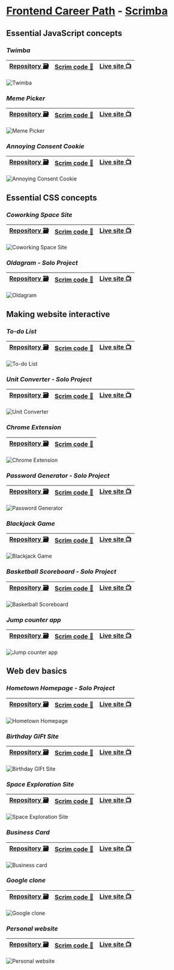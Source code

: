 # [Frontend Career Path](https://v2.scrimba.com/the-frontend-developer-career-path-c0j) - [Scrimba](https://v2.scrimba.com/courses)


## Essential JavaScript concepts

### *Twimba*

| [Repository 🗃️](https://github.com/mendezpvi/fcp-twimba) | [Scrim code 📝](https://v2.scrimba.com/s06ak88cnn) | [Live site 📺](https://mendezpvi.github.io/fcp-twimba/) |
| --- | --- | --- |

![Twimba](https://raw.githubusercontent.com/mendezpvi/fcp-twimba/refs/heads/main/assets/screenshots/sample.gif)

### *Meme Picker*

| [Repository 🗃️](https://github.com/mendezpvi/fcp-meme-picker) | [Scrim code 📝](https://v2.scrimba.com/s0nu96bnu7) | [Live site 📺](https://mendezpvi.github.io/fcp-meme-picker/) |
| --- | --- | --- |

![Meme Picker](https://raw.githubusercontent.com/mendezpvi/fcp-meme-picker/refs/heads/main/assets/screenshot/sample.gif)

### *Annoying Consent Cookie*

| [Repository 🗃️](https://github.com/mendezpvi/fcp-annoying-consent-cookie) | [Scrim code 📝](https://v2.scrimba.com/s0tns2i4lj) | [Live site 📺](https://mendezpvi.github.io/fcp-annoying-consent-cookie/) |
| --- | --- | --- |

![Annoying Consent Cookie](https://raw.githubusercontent.com/mendezpvi/fcp-annoying-consent-cookie/refs/heads/main/assets/screenshot/sample.gif)

## Essential CSS concepts

### *Coworking Space Site*

| [Repository 🗃️](https://github.com/mendezpvi/fcp-coworking-space-site) | [Scrim code 📝](https://v2.scrimba.com/s0m1nnnpes) | [Live site 📺](https://mendezpvi.github.io/fcp-coworking-space-site/) |
| --- | --- | --- |

![Coworking Space Site](https://raw.githubusercontent.com/mendezpvi/fcp-coworking-space-site/refs/heads/main/assets/screenshot/sample.gif)

### *Oldagram - Solo Project*

| [Repository 🗃️](https://github.com/mendezpvi/fcp-oldagram) | [Scrim code 📝](https://v2.scrimba.com/s0cviu1jfb) | [Live site 📺](https://mendezpvi.github.io/fcp-oldagram/) |
| --- | --- | --- |

![Oldagram](https://raw.githubusercontent.com/mendezpvi/fcp-oldagram/refs/heads/main/assets/screenshot/sample.gif)

## Making website interactive

### *To-do List*

| [Repository 🗃️](https://github.com/mendezpvi/fcp-todo-list) | [Scrim code 📝](https://v2.scrimba.com/s0uo04ro2j) | [Live site 📺](https://mendezpvi.github.io/fcp-todo-list/) |
| --- | --- | --- |

![To-do List](https://raw.githubusercontent.com/mendezpvi/fcp-todo-list/refs/heads/main/assets/screenshot/sample.gif)

### *Unit Converter - Solo Project*

| [Repository 🗃️](https://github.com/mendezpvi/fcp-unit-converter) | [Scrim code 📝](https://v2.scrimba.com/s0e7c04pl3) | [Live site 📺](https://mendezpvi.github.io/fcp-unit-converter/) |
| --- | --- | --- |

![Unit Converter](https://raw.githubusercontent.com/mendezpvi/fcp-unit-converter/refs/heads/main/assets/screenshot/sample.gif)

### *Chrome Extension*

| [Repository 🗃️](https://github.com/mendezpvi/fcp-chrome-extension) | [Scrim code 📝](https://v2.scrimba.com/s03nmhsii4) |
| --- | --- |

![Chrome Extension](https://raw.githubusercontent.com/mendezpvi/fcp-chrome-extension/refs/heads/main/screenshot/sample.gif)

### *Password Generator - Solo Project*

| [Repository 🗃️](https://github.com/mendezpvi/fcp-password-generator) | [Scrim code 📝](https://v2.scrimba.com/s05ub0p50h) | [Live site 📺](https://mendezpvi.github.io/fcp-password-generator/) |
| --- | --- | --- |

![Password Generator](https://raw.githubusercontent.com/mendezpvi/fcp-password-generator/refs/heads/main/assets/screenshot/sample.gif)

### *Blackjack Game*

| [Repository 🗃️](https://github.com/mendezpvi/fcp-blackjack-game) | [Scrim code 📝](https://v2.scrimba.com/s0af9rdnko) | [Live site 📺](https://mendezpvi.github.io/fcp-blackjack-game/) |
| --- | --- | --- |

![Blackjack Game](https://raw.githubusercontent.com/mendezpvi/fcp-blackjack-game/refs/heads/main/assets/screenshot/sample.gif)

### *Basketball Scoreboard - Solo Project*

| [Repository 🗃️](https://github.com/mendezpvi/fcp-basketball-scoreboard) | [Scrim code 📝](https://v2.scrimba.com/s07kg1un8r) | [Live site 📺](https://mendezpvi.github.io/fcp-basketball-scoreboard/) |
| --- | --- | --- |

![Basketball Scoreboard](https://raw.githubusercontent.com/mendezpvi/fcp-basketball-scoreboard/refs/heads/main/screenshot/sample.gif)

### *Jump counter app*

| [Repository 🗃️](https://github.com/mendezpvi/fcp-jump-counter-app) | [Scrim code 📝](https://v2.scrimba.com/s0enpe14p6) | [Live site 📺](https://mendezpvi.github.io/fcp-jump-counter-app/) |
| --- | --- | --- |

![Jump counter app](https://raw.githubusercontent.com/mendezpvi/fcp-jump-counter-app/refs/heads/main/screenshots/jump-counter-sample.gif)

## Web dev basics

### *Hometown Homepage - Solo Project*

| [Repository 🗃️](https://github.com/mendezpvi/fcp-hometown-homepage) | [Scrim code 📝](https://v2.scrimba.com/s0bu6vo2hg) | [Live site 📺](https://mendezpvi.github.io/fcp-hometown-homepage/) |
| --- | --- | --- |

![Hometown Homepage](https://raw.githubusercontent.com/mendezpvi/fcp-hometown-homepage/refs/heads/main/screenshots/sample-video.gif)

### *Birthday GIFt Site*

| [Repository 🗃️](https://github.com/mendezpvi/fcp-birthday-gift-site) | [Scrim code 📝](https://v2.scrimba.com/s0jatukv69) | [Live site 📺](https://mendezpvi.github.io/fcp-birthday-gift-site/) |
| --- | --- | --- |

![Birthday GIFt Site](https://raw.githubusercontent.com/mendezpvi/fcp-birthday-gift-site/refs/heads/main/images/birthday-gift-site-screenshot.avif)

### *Space Exploration Site*

| [Repository 🗃️](https://github.com/mendezpvi/fcp-space-exploration-site) | [Scrim code 📝](https://v2.scrimba.com/s0jr57q0ik) | [Live site 📺](https://mendezpvi.github.io/fcp-space-exploration-site/) |
| --- | --- | --- |

![Space Exploration Site](https://raw.githubusercontent.com/mendezpvi/fcp-space-exploration-site/refs/heads/main/images/space-exploration-site-screenshot.avif)

### *Business Card*

| [Repository 🗃️](https://github.com/mendezpvi/fcp-google-clone) | [Scrim code 📝](https://v2.scrimba.com/s0jhpfpbob) | [Live site 📺](https://mendezpvi.github.io/fcp-business-card/) |
| --- | --- | --- |

![Business card](https://raw.githubusercontent.com/mendezpvi/fcp-business-card/refs/heads/main/image/business-card-screenshot.avif)

### *Google clone*

| [Repository 🗃️](https://github.com/mendezpvi/fcp-google-clone) | [Scrim code 📝](https://v2.scrimba.com/s015itui0i) | [Live site 📺](https://mendezpvi.github.io/fcp-google-clone/) |
| --- | --- | --- |

![Google clone](https://raw.githubusercontent.com/mendezpvi/fcp-google-clone/refs/heads/main/google-clone-screenshot.avif)

### *Personal website*

| [Repository 🗃️](https://github.com/mendezpvi/fcp-personal-website) | [Scrim code 📝](https://v2.scrimba.com/s0m2taj2s6) | [Live site 📺](https://mendezpvi.github.io/fcp-personal-website/) |
| --- | --- | --- |

![Personal website](https://raw.githubusercontent.com/mendezpvi/fcp-personal-website/refs/heads/main/personal-website-screenshot.avif)

